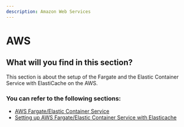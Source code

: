 ```yaml
---
description: Amazon Web Services
---
```


# AWS

## What will you find in this section?

This section is about the setup of the Fargate and the Elastic Container Service with ElastiCache on the AWS.

### You can refer to the following sections:

* [AWS Fargate/Elastic Container Service](aws-fargate-elastic-container-service.md)
* [Setting up AWS Fargate/Elastic Container Service with Elasticache](setting-up-aws-fargate-elastic-container-service-with-elasticache.md)
